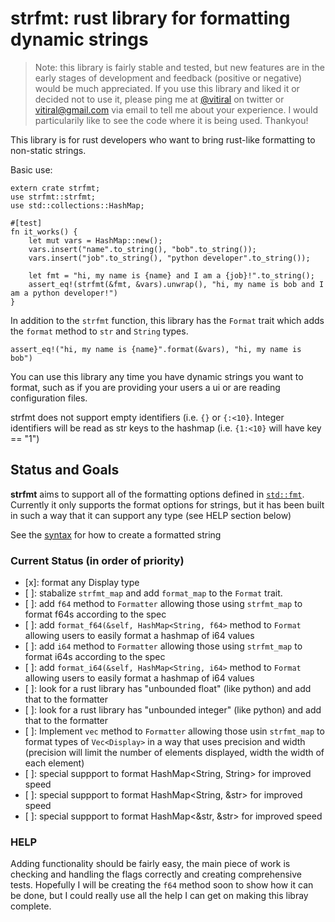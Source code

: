 # strfmt: rust library for formatting dynamic strings

> Note: this library is fairly stable and tested, but new features are in the early stages of development and feedback (positive or negative)
> would be much appreciated. If you use this library and liked it or decided not to use it, 
> please ping me at [@vitiral](https://twitter.com/vitiral) on twitter or vitiral@gmail.com via email to tell me about your
> experience. I would particularily like to see the code where it is being used. Thankyou!

This library is for rust developers who want to bring rust-like
formatting to non-static strings. 

Basic use:
```
extern crate strfmt;
use strfmt::strfmt;
use std::collections::HashMap;

#[test]
fn it_works() {
    let mut vars = HashMap::new();
    vars.insert("name".to_string(), "bob".to_string());
    vars.insert("job".to_string(), "python developer".to_string());

    let fmt = "hi, my name is {name} and I am a {job}!".to_string();
    assert_eq!(strfmt(&fmt, &vars).unwrap(), "hi, my name is bob and I am a python developer!")
}
```

In addition to the `strfmt` function, this library has the `Format` trait which adds the
`format` method to `str` and `String` types.

```
assert_eq!("hi, my name is {name}".format(&vars), "hi, my name is bob")
```

You can use this library any time you have dynamic strings you want to format, such as
if you are providing your users a ui or are reading configuration files.

strfmt does not support empty identifiers (i.e. `{}` or `{:<10}`. Integer identifiers
will be read as str keys to the hashmap (i.e. `{1:<10}` will have key == "1")

## Status and Goals

**strfmt** aims to support all of the formatting options defined in
[`std::fmt`](https://doc.rust-lang.org/std/fmt/). Currently it only supports the
format options for strings, but it has been built in such a way that it can support
any type (see HELP section below)

See the [syntax](https://doc.rust-lang.org/std/fmt/#syntax) for how to create a formatted string

### Current Status (in order of priority)
- [x]: format any Display type
- [ ]: stabalize `strfmt_map` and add `format_map` to the `Format` trait.
- [ ]: add `f64` method to `Formatter` allowing those using `strfmt_map` to format
    f64s according to the spec
- [ ]: add `format_f64(&self, HashMap<String, f64>` method to `Format` allowing users
    to easily format a hashmap of i64 values
- [ ]: add `i64` method to `Formatter` allowing those using `strfmt_map` to format
    i64s according to the spec
- [ ]: add `format_i64(&self, HashMap<String, i64>` method to `Format` allowing users
    to easily format a hashmap of i64 values
- [ ]: look for a rust library has "unbounded float" (like python) and add that to the formatter
- [ ]: look for a rust library has "unbounded integer" (like python) and add that to the formatter
- [ ]: Implement `vec` method to `Formatter` allowing those usin `strfmt_map` to format
    types of `Vec<Display>` in a way that uses precision and width
    (precision will limit the number of elements displayed, width the width of each element)
- [ ]: special suppport to format HashMap<String, String> for improved speed
- [ ]: special suppport to format HashMap<String, &str> for improved speed
- [ ]: special suppport to format HashMap<&str, &str> for improved speed
    
    
### HELP
Adding functionality should be fairly easy, the main piece of work is checking and handling
the flags correctly and creating comprehensive tests. Hopefully I will be creating the `f64`
method soon to show how it can be done, but I could really use all the help I can get on
making this libray complete.
